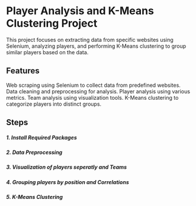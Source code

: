 # Player Analysis and K-Means Clustering Project
This project focuses on extracting data from specific websites using Selenium, analyzing players, and performing K-Means clustering to group similar players based on the data.

## Features

Web scraping using Selenium to collect data from predefined websites.
Data cleaning and preprocessing for analysis.
Player analysis using various metrics.
Team analysis using visualization tools.
K-Means clustering to categorize players into distinct groups.

## Steps

##### 1. Install Required Packages

##### 2. Data Preprocessing

##### 3. Visualization of players seperatly and Teams 

##### 4. Grouping players by position and Correlations 

##### 5. K-Means Clustering 


